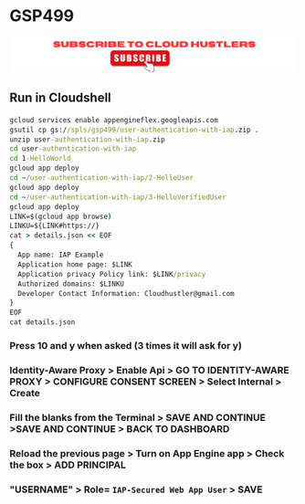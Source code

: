 # GSP499
[![](https://github.com/CodingWithHardik/CodingWithHardik/blob/main/img/subscribe_button.png)](https://www.youtube.com/@CloudHustlers)
## Run in Cloudshell
```cmd
gcloud services enable appengineflex.googleapis.com
gsutil cp gs://spls/gsp499/user-authentication-with-iap.zip .
unzip user-authentication-with-iap.zip
cd user-authentication-with-iap
cd 1-HelloWorld
gcloud app deploy
cd ~/user-authentication-with-iap/2-HelloUser
gcloud app deploy
cd ~/user-authentication-with-iap/3-HelloVerifiedUser
gcloud app deploy
LINK=$(gcloud app browse)
LINKU=${LINK#https://}
cat > details.json << EOF
{
  App name: IAP Example
  Application home page: $LINK
  Application privacy Policy link: $LINK/privacy
  Authorized domains: $LINKU
  Developer Contact Information: Cloudhustler@gmail.com
}
EOF
cat details.json
```
### Press 10 and y when asked (3 times it will ask for y)
### Identity-Aware Proxy > Enable Api > GO TO IDENTITY-AWARE PROXY > CONFIGURE CONSENT SCREEN > Select Internal > Create
### Fill the blanks from the Terminal > SAVE AND CONTINUE >SAVE AND CONTINUE > BACK TO DASHBOARD
### Reload the previous page > Turn on App Engine app > Check the box > ADD PRINCIPAL 
### "USERNAME" > Role= `IAP-Secured Web App User` > SAVE
